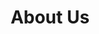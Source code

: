 ---
title: About Us
description: We are an environmentally conscious cleaning company in the region of Montreal, QC striving to bring sustainability to our industry and your homes!
bannerh1: About Us
layout: about

heading1: We are an environmentally conscious cleaning company in the region of Montreal, QC striving to bring sustainability to our industry and your homes!

about1: "After years in the cleaning business, we developed vast knowledge and expertise, but we also became more and more aware of how harmful conventional cleaners can be and how people were simply refusing to allow them in their homes anymore! <br><br>But finding eco-friendly solutions that would provide truly professional results for our clients proved to be a very difficult task! After searching and searching, we finally ended up developing our own solutions based on expertise and care and specifically selected and designed to tick all sustainability boxes!<br><br>
The EkoAccent product line and the EkoCleaner probiotic cleaning solution were born!<br><br>Our mission is “Saving the Planet One Home at a Time!” and we constantly strive to do exactly that by helping restore the healthy balance in your homes, by creating an environment free of harmful toxins and chemicals regularly contained in the conventional cleaners and by deliberately choosing packaging that helps minimize waste and save resources!<br><br>We use aluminum, glass, and paper and offer a “return for reuse” program for our containers. Our subscription boxes give you everything you need for the green cleaning of your home and are the first (and probably the only) zero-waste green cleaning option on the market! <br><br>Thank you very much for your interest and for helping us save the planet one home at a time!<br><br>We are looking forward to welcoming you into our family of clients."

heading2: Priority Customer Service And Support
box1: QUICK RESPONSE TIME
box1_desc: There's nothing worse than asking for help and receiving a delayed response, or no answer at all! We prioritize a fast response time so we can address your needs in the moment. If you need a quote or assistance, we're always available and ready to help.

box2: 100% MONEY BACK GUARANTEE
box2_desc: If you are not entirely satisfied with our products...we refund you. No questions asked or gimmicks. There's no risk for you to test our products. Just try it out and see if it's for you. If not, simply send us back your bottle (even if it's empty!) and we will refund all your money...AND you get to keep the bonuses!

box3: SPECIALIZED KNOWLEDGE
box3_desc: Don't settle for a generic product that will only prove to be harmful to you, your children, or your pets. We specialize in high-quality cleaning products and services that make the world a better place. We value honesty and quality work that our customers can count on. 

cta: HAVE QUESTIONS ABOUT OUR PRODUCTS OR SERVICES?
cta_sub: 
cta_link: /contact
---